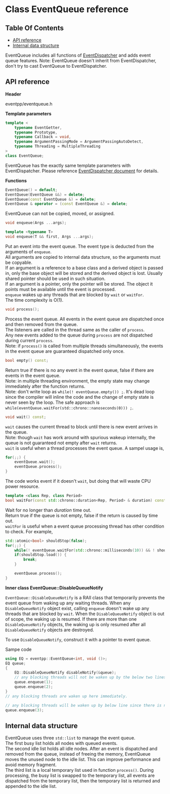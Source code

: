 # Class EventQueue reference

## Table Of Contents

- [API reference](#apis)
- [Internal data structure](#internal-data-structure)

EventQueue includes all functions of [EventDispatcher](eventdispatcher.md) and adds event queue features. Note: EventQueue doesn't inherit from EventDispatcher, don't try to cast EventQueue to EventDispatcher.  

<a name="apis"></a>
## API reference

**Header**

eventpp/eventqueue.h

**Template parameters**

```c++
template <
	typename EventGetter,
	typename Prototype,
	typename Callback = void,
	typename ArgumentPassingMode = ArgumentPassingAutoDetect,
	typename Threading = MultipleThreading
>
class EventQueue;
```

EventQueue has the exactly same template parameters with EventDispatcher. Please reference [EventDispatcher document](eventdispatcher.md) for details.

**Functions**

```c++
EventQueue() = default;
EventQueue(EventQueue &&) = delete;
EventQueue(const EventQueue &) = delete;
EventQueue & operator = (const EventQueue &) = delete;
```

EventQueue can not be copied, moved, or assigned.

```c++
void enqueue(Args ...args);

template <typename T>  
void enqueue(T && first, Args ...args);
```  
Put an event into the event queue. The event type is deducted from the arguments of `enqueue`.  
All arguments are copied to internal data structure, so the arguments must be copyable.  
If an argument is a reference to a base class and a derived object is passed in, only the base object will be stored and the derived object is lost. Usually shared pointer should be used in such situation.  
If an argument is a pointer, only the pointer will be stored. The object it points must be available until the event is processed.  
`enqueue` wakes up any threads that are blocked by `wait` or `waitFor`.  
The time complexity is O(1).  

```c++
void process();
```  
Process the event queue. All events in the event queue are dispatched once and then removed from the queue.  
The listeners are called in the thread same as the caller of `process`.  
Any new events added to the queue during `process` are not dispatched during current `process`.  
Note: if `process()` is called from multiple threads simultaneously, the events in the event queue are guaranteed dispatched only once.  

```c++
bool empty() const;
```
Return true if there is no any event in the event queue, false if there are events in the event queue.  
Note: in multiple threading environment, the empty state may change immediately after the function returns.  
Note: don't write loop as `while(! eventQueue.empty()) ;`. It's dead loop since the compiler will inline the code and the change of empty state is never seen by the loop. The safe approach is `while(eventQueue.waitFor(std::chrono::nanoseconds(0))) ;`.  

```c++
void wait() const;
```
`wait` causes the current thread to block until there is new event arrives in the queue.  
Note: though `wait` has work around with spurious wakeup internally, the queue is not guaranteed not empty after `wait` returns.  
`wait` is useful when a thread processes the event queue. A sampel usage is,
```c++
for(;;) {
	eventQueue.wait();
	eventQueue.process();
}
```
The code works event if it doesn't `wait`, but doing that will waste CPU power resource.

```c++
template <class Rep, class Period>
bool waitFor(const std::chrono::duration<Rep, Period> & duration) const;
```
Wait for no longer than *duration* time out.  
Return true if the queue is not empty, false if the return is caused by time out.  
`waitFor` is useful when a event queue processing thread has other condition to check. For example,
```c++
std::atomic<bool> shouldStop(false);
for(;;) {
	while(! eventQueue.waitFor(std::chrono::milliseconds(10)) && ! shouldStop.load()) ;
	if(shouldStop.load()) {
		break;
	}

	eventQueue.process();
}
```

**Inner class EventQueue::DisableQueueNotify**  

`EventQueue::DisableQueueNotify` is a RAII class that temporarily prevents the event queue from waking up any waiting threads. When any `DisableQueueNotify` object exist, calling `enqueue` doesn't wake up any threads that are blocked by `wait`. When the `DisableQueueNotify` object is out of scope, the waking up is resumed. If there are more than one `DisableQueueNotify` objects, the waking up is only resumed after all `DisableQueueNotify` objects are destroyed.  

To use `DisableQueueNotify`, construct it with a pointer to event queue.

Sampe code
```c++
using EQ = eventpp::EventQueue<int, void ()>;
EQ queue;
{
	EQ::DisableQueueNotify disableNotify(&queue);
	// any blocking threads will not be waken up by the below two lines.
	queue.enqueue(1);
	queue.enqueue(2);
}
// any blocking threads are waken up here immediately.

// any blocking threads will be waken up by below line since there is no DisableQueueNotify.
queue.enqueue(3);
```

<a name="internal-data-structure"></a>
## Internal data structure

EventQueue uses three `std::list` to manage the event queue.  
The first busy list holds all nodes with queued events.  
The second idle list holds all idle nodes. After an event is dispatched and removed from the queue, instead of freeing the memory, EventQueue moves the unused node to the idle list. This can improve performance and avoid memory fragment.  
The third list is a local temporary list used in function `process()`. During processing, the busy list is swapped to the temporary list, all events are dispatched from the temporary list, then the temporary list is returned and appended to the idle list.

